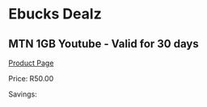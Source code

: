 
# Ebucks Dealz
## MTN 1GB Youtube - Valid for 30 days
[Product Page](https://www.ebucks.com/web/shop/productSelected.do?prodId=1028879544&catId=300)

Price: R50.00

Savings: 


	